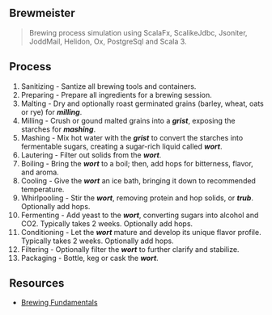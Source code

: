 Brewmeister
-----------
>Brewing process simulation using ScalaFx, ScalikeJdbc, Jsoniter, JoddMail, Helidon, Ox, PostgreSql and Scala 3.

Process
-------
1. Sanitizing - Santize all brewing tools and containers.
2. Preparing - Prepare all ingredients for a brewing session.
3. Malting - Dry and optionally roast germinated grains (barley, wheat, oats or rye) for ***milling***.
4. Milling - Crush or gound malted grains into a ***grist***, exposing the starches for ***mashing***.
5. Mashing - Mix hot water with the ***grist*** to convert the starches into fermentable sugars, creating a sugar-rich liquid called ***wort***.
6. Lautering - Filter out solids from the ***wort***.
7. Boiling - Bring the ***wort*** to a boil; then, add hops for bitterness, flavor, and aroma.
8. Cooling - Give the ***wort*** an ice bath, bringing it down to recommended temperature.
9. Whirlpooling - Stir the ***wort***, removing protein and hop solids, or ***trub***. Optionally add hops.
10. Fermenting - Add yeast to the ***wort***, converting sugars into alcohol and CO2. Typically takes 2 weeks. Optionally add hops.
11. Conditioning - Let the ***wort*** mature and develop its unique flavor profile. Typically takes 2 weeks. Optionally add hops.
12. Filtering - Optionally filter the ***wort*** to further clarify and stabilize.
13. Packaging - Bottle, keg or cask the ***wort***.

Resources
---------
* [Brewing Fundamentals](https://beerconnoisseur.com/articles/beer-101-fundamental-steps-brewing)